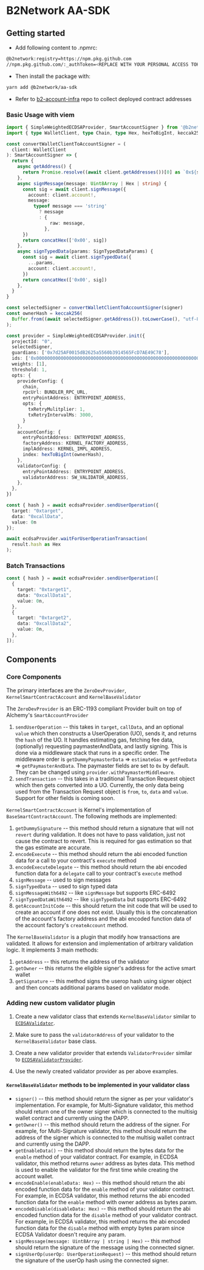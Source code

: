 # B2Network AA-SDK

## Getting started

- Add following content to .npmrc:

```bash
@b2network:registry=https://npm.pkg.github.com
//npm.pkg.github.com/:_authToken=<REPLACE WITH YOUR PERSONAL ACCESS TOKEN WITH PACKAGE READ PERM>
```

- Then install the package with:

```bash
yarn add @b2network/aa-sdk
```

- Refer to [b2-account-infra](https://github.com/b2network/b2-account-infra) repo to collect deployed contract addresses 

### Basic Usage with viem

```ts
import { SimpleWeightedECDSAProvider, SmartAccountSigner } from '@b2network/aa-sdk';
import { type WalletClient, type Chain, type Hex, hexToBigInt, keccak256, concatHex } from "viem";

const convertWalletClientToAccountSigner = (
  client: WalletClient
): SmartAccountSigner => {
  return {
    async getAddress() {
      return Promise.resolve((await client.getAddresses())[0] as `0x${string}`)
    },
    async signMessage(message: Uint8Array | Hex | string) {
      const sig = await client.signMessage({
        account: client.account!,
        message:
          typeof message === 'string'
            ? message
            : {
                raw: message,
              },
      })
      return concatHex(['0x00', sig])
    },
    async signTypedData(params: SignTypedDataParams) {
      const sig = await client.signTypedData({
        ...params,
        account: client.account!,
      })
      return concatHex(['0x00', sig])
    },
  }
}

const selectedSigner = convertWalletClientToAccountSigner(signer)
const ownerHash = keccak256(
  Buffer.from((await selectedSigner.getAddress()).toLowerCase(), "utf-8")
);

const provider = SimpleWeightedECDSAProvider.init({
  projectId: "0",
  selectedSigner,
  guardians: ['0x7d25AF0015dB2625a5560b3914565FcD7AE49C78'],
  ids: ['0x0000000000000000000000000000000000000000000000000000000000000000'],
  weights: [1],
  threshold: 1,
  opts: {
    providerConfig: {
      chain,
      rpcUrl: BUNDLER_RPC_URL,
      entryPointAddress: ENTRYPOINT_ADDRESS,
      opts: {
        txRetryMulitplier: 1,
        txRetryIntervalMs: 3000,
      }
    },
    accountConfig: {
      entryPointAddress: ENTRYPOINT_ADDRESS,
      factoryAddress: KERNEL_FACTORY_ADDRESS,
      implAddress: KERNEL_IMPL_ADDRESS,
      index: hexToBigInt(ownerHash),
    },
    validatorConfig: {
      entryPointAddress: ENTRYPOINT_ADDRESS,
      validatorAddress: SW_VALIDATOR_ADDRESS,
    },
  },
})

const { hash } = await ecdsaProvider.sendUserOperation({
  target: "0xtarget",
  data: "0xcallData",
  value: 0n
});

await ecdsaProvider.waitForUserOperationTransaction(
  result.hash as Hex
);
```

### Batch Transactions

```ts
const { hash } = await ecdsaProvider.sendUserOperation([
  {
    target: "0xtarget1",
    data: "0xcallData1",
    value: 0n,
  },
  {
    target: "0xtarget2",
    data: "0xcallData2",
    value: 0n,
  },
]);
```

## Components

### Core Components

The primary interfaces are the `ZeroDevProvider`, `KernelSmartContractAccount` and `KernelBaseValidator`

The `ZeroDevProvider` is an ERC-1193 compliant Provider built on top of Alchemy's `SmartAccountProvider`

1. `sendUserOperation` -- this takes in `target`, `callData`, and an optional `value` which then constructs a UserOperation (UO), sends it, and returns the `hash` of the UO. It handles estimating gas, fetching fee data, (optionally) requesting paymasterAndData, and lastly signing. This is done via a middleware stack that runs in a specific order. The middleware order is `getDummyPaymasterData` => `estimateGas` => `getFeeData` => `getPaymasterAndData`. The paymaster fields are set to `0x` by default. They can be changed using `provider.withPaymasterMiddleware`.
2. `sendTransaction` -- this takes in a traditional Transaction Request object which then gets converted into a UO. Currently, the only data being used from the Transaction Request object is `from`, `to`, `data` and `value`. Support for other fields is coming soon.

`KernelSmartContractAccount` is Kernel's implementation of `BaseSmartContractAccount`. The following methods are implemented:

1. `getDummySignature` -- this method should return a signature that will not `revert` during validation. It does not have to pass validation, just not cause the contract to revert. This is required for gas estimation so that the gas estimate are accurate.
2. `encodeExecute` -- this method should return the abi encoded function data for a call to your contract's `execute` method
3. `encodeExecuteDelegate` -- this method should return the abi encoded function data for a `delegate` call to your contract's `execute` method
4. `signMessage` -- used to sign messages
5. `signTypedData` -- used to sign typed data
6. `signMessageWith6492` -- like `signMessage` but supports ERC-6492
7. `signTypedDataWith6492` -- like `signTypedData` but supports ERC-6492
8. `getAccountInitCode` -- this should return the init code that will be used to create an account if one does not exist. Usually this is the concatenation of the account's factory address and the abi encoded function data of the account factory's `createAccount` method.

The `KernelBaseValidator` is a plugin that modify how transactions are validated. It allows for extension and implementation of arbitrary validation logic. It implements 3 main methods:

1. `getAddress` -- this returns the address of the validator
2. `getOwner` -- this returns the eligible signer's address for the active smart wallet
3. `getSignature` -- this method signs the userop hash using signer object and then concats additional params based on validator mode.

### Adding new custom validator plugin

1. Create a new validator class that extends `KernelBaseValidator` similar to [`ECDSAValidator`](`packages/accounts/src/kernel-zerodev/validator/ecdsa-validator.ts`).

2. Make sure to pass the `validatorAddress` of your validator to the `KernelBaseValidator` base class.

3. Create a new validator provider that extends `ValidatorProvider` similar to [`ECDSAValidatorProvider`](`packages/accounts/src/kernel-zerodev/validator-provider/ecdsa-provider.ts`).

4. Use the newly created validator provider as per above examples.

#### `KernelBaseValidator` methods to be implemented in your validator class

- `signer()` -- this method should return the signer as per your validator's implementation. For example, for Multi-Signature validator, this method should return one of the owner signer which is connected to the multisig wallet contract and currently using the DAPP.
- `getOwner()` -- this method should return the address of the signer. For example, for Multi-Signature validator, this method should return the address of the signer which is connected to the multisig wallet contract and currently using the DAPP.
- `getEnableData()` -- this method should return the bytes data for the `enable` method of your validator contract. For example, in ECDSA validator, this method returns `owner` address as bytes data. This method is used to enable the validator for the first time while creating the account wallet.
- `encodeEnable(enableData: Hex)` -- this method should return the abi encoded function data for the `enable` method of your validator contract. For example, in ECDSA validator, this method returns the abi encoded function data for the `enable` method with owner address as bytes param.
- `encodeDisable(disableData: Hex)` -- this method should return the abi encoded function data for the `disable` method of your validator contract. For example, in ECDSA validator, this method returns the abi encoded function data for the `disable` method with empty bytes param since ECDSA Validator doesn't require any param.
- `signMessage(message: Uint8Array | string | Hex)` -- this method should return the signature of the message using the connected signer.
- `signUserOp(userOp: UserOperationRequest)` -- this method should return the signature of the userOp hash using the connected signer.
